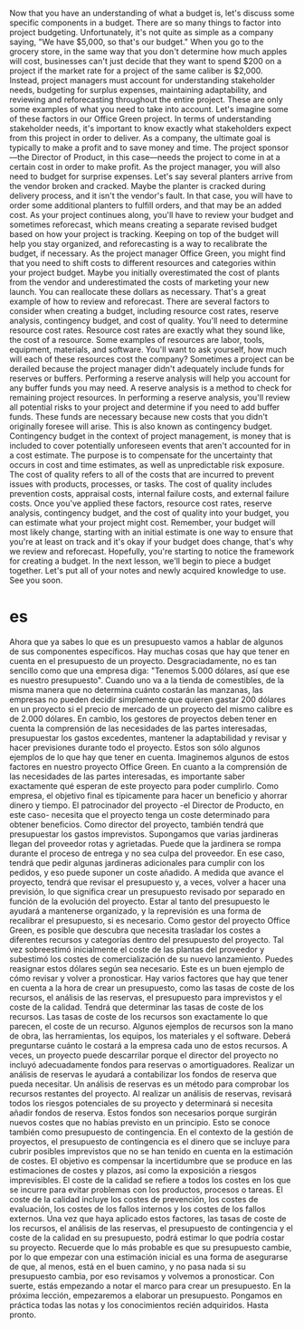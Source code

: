 Now that you have an understanding of what a budget is, let's discuss some specific components in a budget. There are so many things to factor into project budgeting. Unfortunately, it's not quite as simple as a company saying, "We have $5,000, so that's our budget." When you go to the grocery store, in the same way that you don't determine how much apples will cost, businesses can't just decide that they want to spend $200 on a project if the market rate for a project of the same caliber is $2,000. Instead, project managers must account for understanding stakeholder needs, budgeting for surplus expenses, maintaining adaptability, and reviewing and reforecasting throughout the entire project. These are only some examples of what you need to take into account. Let's imagine some of these factors in our Office Green project. In terms of understanding stakeholder needs, it's important to know exactly what stakeholders expect from this project in order to deliver. As a company, the ultimate goal is typically to make a profit and to save money and time. The project sponsor—the Director of Product, in this case—needs the project to come in at a certain cost in order to make profit. As the project manager, you will also need to budget for surprise expenses. Let's say several planters arrive from the vendor broken and cracked. Maybe the planter is cracked during delivery process, and it isn't the vendor's fault. In that case, you will have to order some additional planters to fulfill orders, and that may be an added cost. As your project continues along, you'll have to review your budget and sometimes reforecast, which means creating a separate revised budget based on how your project is tracking. Keeping on top of the budget will help you stay organized, and reforecasting is a way to recalibrate the budget, if necessary. As the project manager Office Green, you might find that you need to shift costs to different resources and categories within your project budget. Maybe you initially overestimated the cost of plants from the vendor and underestimated the costs of marketing your new launch. You can reallocate these dollars as necessary. That's a great example of how to review and reforecast. There are several factors to consider when creating a budget, including resource cost rates, reserve analysis, contingency budget, and cost of quality. You'll need to determine resource cost rates. Resource cost rates are exactly what they sound like, the cost of a resource. Some examples of resources are labor, tools, equipment, materials, and software. You'll want to ask yourself, how much will each of these resources cost the company? Sometimes a project can be derailed because the project manager didn't adequately include funds for reserves or buffers. Performing a reserve analysis will help you account for any buffer funds you may need. A reserve analysis is a method to check for remaining project resources. In performing a reserve analysis, you'll review all potential risks to your project and determine if you need to add buffer funds. These funds are necessary because new costs that you didn't originally foresee will arise. This is also known as contingency budget. Contingency budget in the context of project management, is money that is included to cover potentially unforeseen events that aren't accounted for in a cost estimate. The purpose is to compensate for the uncertainty that occurs in cost and time estimates, as well as unpredictable risk exposure. The cost of quality refers to all of the costs that are incurred to prevent issues with products, processes, or tasks. The cost of quality includes prevention costs, appraisal costs, internal failure costs, and external failure costs. Once you've applied these factors, resource cost rates, reserve analysis, contingency budget, and the cost of quality into your budget, you can estimate what your project might cost. Remember, your budget will most likely change, starting with an initial estimate is one way to ensure that you're at least on track and it's okay if your budget does change, that's why we review and reforecast. Hopefully, you're starting to notice the framework for creating a budget. In the next lesson, we'll begin to piece a budget together. Let's put all of your notes and newly acquired knowledge to use. See you soon.
# es
Ahora que ya sabes lo que es un presupuesto
vamos a hablar de algunos de sus componentes específicos.
Hay muchas cosas que hay que tener en cuenta en el presupuesto de un proyecto.
Desgraciadamente, no es tan sencillo como que una empresa diga: "Tenemos 5.000 dólares, así que ese es nuestro presupuesto". Cuando uno va a la tienda de comestibles, de la misma manera que no determina cuánto costarán las manzanas, las empresas no pueden decidir simplemente que quieren gastar 200 dólares en un proyecto si el precio de mercado de un proyecto del mismo calibre es de 2.000 dólares.
En cambio, los gestores de proyectos deben tener en cuenta la comprensión de las necesidades de las partes interesadas, presupuestar los gastos excedentes, mantener la adaptabilidad y revisar y hacer previsiones durante todo el proyecto.
Estos son sólo algunos ejemplos de lo que hay que tener en cuenta.
Imaginemos algunos de estos factores en nuestro proyecto Office Green.
En cuanto a la comprensión de las necesidades de las partes interesadas, es importante saber exactamente qué esperan de este proyecto para poder cumplirlo.
Como empresa, el objetivo final es típicamente para hacer un beneficio y ahorrar dinero y tiempo.
El patrocinador del proyecto -el Director de Producto, en este caso- necesita que el proyecto tenga un coste determinado para obtener beneficios.
Como director del proyecto, también tendrá que presupuestar los gastos imprevistos.
Supongamos que varias jardineras llegan del proveedor rotas y agrietadas. Puede que la jardinera se rompa durante el proceso de entrega y no sea culpa del proveedor.
En ese caso, tendrá que pedir algunas jardineras adicionales para cumplir con los pedidos, y eso puede suponer un coste añadido. A medida que avance el proyecto, tendrá que revisar el presupuesto y, a veces, volver a hacer una previsión, lo que significa crear un presupuesto revisado por separado en función de la evolución del proyecto.
Estar al tanto del presupuesto le ayudará a mantenerse organizado, y la reprevisión es una forma de recalibrar el presupuesto, si es necesario.
Como gestor del proyecto Office Green, es posible que descubra que necesita trasladar los costes a diferentes recursos y categorías dentro del presupuesto del proyecto. Tal vez sobreestimó inicialmente el coste de las plantas del proveedor y subestimó los costes de comercialización de su nuevo lanzamiento.
Puedes reasignar estos dólares según sea necesario. Este es un buen ejemplo de cómo revisar y volver a pronosticar. Hay varios factores que hay que tener en cuenta a la hora de crear un presupuesto, como las tasas de coste de los recursos, el análisis de las reservas, el presupuesto para imprevistos y el coste de la calidad.
Tendrá que determinar las tasas de coste de los recursos.
Las tasas de coste de los recursos son exactamente lo que parecen, el coste de un recurso.
Algunos ejemplos de recursos son la mano de obra, las herramientas, los equipos, los materiales y el software.
Deberá preguntarse cuánto le costará a la empresa cada uno de estos recursos.
A veces, un proyecto puede descarrilar porque el director del proyecto no incluyó adecuadamente fondos para reservas o amortiguadores.
Realizar un análisis de reservas le ayudará a contabilizar los fondos de reserva que pueda necesitar.
Un análisis de reservas es un método para comprobar los recursos restantes del proyecto.
Al realizar un análisis de reservas, revisará todos los riesgos potenciales de su proyecto y determinará si necesita añadir fondos de reserva. Estos fondos son necesarios porque surgirán nuevos costes que no habías previsto en un principio. Esto se conoce también como presupuesto de contingencia.
En el contexto de la gestión de proyectos, el presupuesto de contingencia es el dinero que se incluye para cubrir posibles imprevistos que no se han tenido en cuenta en la estimación de costes.
El objetivo es compensar la incertidumbre que se produce en las estimaciones de costes y plazos, así como la exposición a riesgos imprevisibles.
El coste de la calidad se refiere a todos los costes en los que se incurre para evitar problemas con los productos, procesos o tareas.
El coste de la calidad incluye los costes de prevención, los costes de evaluación, los costes de los fallos internos y los costes de los fallos externos.
Una vez que haya aplicado estos factores, las tasas de coste de los recursos, el análisis de las reservas, el presupuesto de contingencia y el coste de la calidad en su presupuesto, podrá estimar lo que podría costar su proyecto.
Recuerde que lo más probable es que su presupuesto cambie, por lo que empezar con una estimación inicial es una forma de asegurarse de que, al menos, está en el buen camino, y no pasa nada si su presupuesto cambia, por eso revisamos y volvemos a pronosticar. Con suerte, estás empezando a notar el marco para crear un presupuesto. En la próxima lección, empezaremos a elaborar un presupuesto. Pongamos en práctica todas las notas y los conocimientos recién adquiridos. Hasta pronto.


